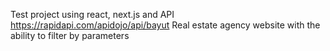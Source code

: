 Test project  using react, next.js and API https://rapidapi.com/apidojo/api/bayut
Real estate agency website with the ability to filter by parameters
